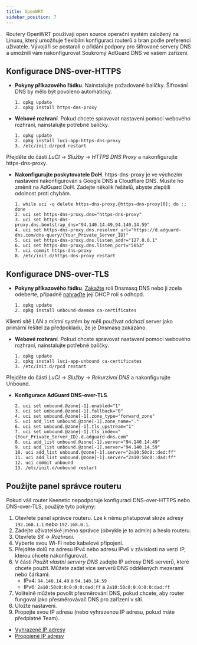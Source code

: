 ```yaml
---
title: OpenWRT
sidebar_position: 7
---
```


Routery OpenWRT používají open source operační systém založený na Linuxu, který umožňuje flexibilní konfiguraci routerů a bran podle preferencí uživatele. Vývojáři se postarali o přidání podpory pro šifrované servery DNS a umožnili vám nakonfigurovat Soukromý AdGuard DNS ve vašem zařízení.

## Konfigurace DNS-over-HTTPS

- **Pokyny příkazového řádku**. Nainstalujte požadované balíčky. Šifrování DNS by mělo být povoleno automaticky.

  ```# Install packages
  1. opkg update
  2. opkg install https-dns-proxy

  ```
- **Webové rozhraní**. Pokud chcete spravovat nastavení pomocí webového rozhraní, nainstalujte potřebné balíčky.

  ```# Install packages
  1. opkg update
  2. opkg install luci-app-https-dns-proxy
  3. /etc/init.d/rpcd restart
  ```

Přejděte do části _LuCI_ → _Služby_ → _HTTPS DNS Proxy_ a nakonfigurujte https-dns-proxy.

- **Nakonfigurujte poskytovatele DoH**. https-dns-proxy je ve výchozím nastavení nakonfigurován s Google DNS a Cloudflare DNS. Musíte ho změnit na AdGuard DoH. Zadejte několik řešitelů, abyste zlepšili odolnost proti chybám.

  ```# Configure DoH provider
  1. while uci -q delete https-dns-proxy.@https-dns-proxy[0]; do :; done
  2. uci set https-dns-proxy.dns="https-dns-proxy"
  3. uci set https-dns-proxy.dns.bootstrap_dns="94.140.14.49,94.140.14.59"
  4. uci set https-dns-proxy.dns.resolver_url="https://d.adguard-dns.com/dns-query/{Your_Private_Server_ID}"
  5. uci set https-dns-proxy.dns.listen_addr="127.0.0.1"
  6. uci set https-dns-proxy.dns.listen_port="5053"
  7. uci commit https-dns-proxy
  8. /etc/init.d/https-dns-proxy restart
  ```

## Konfigurace DNS-over-TLS

- **Pokyny příkazového řádku**. [Zakažte](https://openwrt.org/docs/guide-user/base-system/dhcp_configuration#disabling_dns_role) roli Dnsmasq DNS nebo ji zcela odeberte, případně [nahraďte](https://openwrt.org/docs/guide-user/base-system/dhcp_configuration#replacing_dnsmasq_with_odhcpd_and_unbound) její DHCP rolí s odhcpd.

  ```# Install packages
  1. opkg update
  2. opkg install unbound-daemon ca-certificates
  ```

Klienti sítě LAN a místní systém by měli používat odchozí server jako primární řešitel za předpokladu, že je Dnsmasq zakázáno.

- **Webové rozhraní**. Pokud chcete spravovat nastavení pomocí webového rozhraní, nainstalujte potřebné balíčky.

  ```# Install packages
  1. opkg update
  2. opkg install luci-app-unbound ca-certificates
  3. /etc/init.d/rpcd restart
  ```

Přejděte do části _LuCI_ → _Služby_ → _Rekurzivní DNS_ a nakonfigurujte Unbound.

- **Konfigurace AdGuard DNS-over-TLS**.

  ```1. uci add unbound zone
  2. uci set unbound.@zone[-1].enabled="1"
  3. uci set unbound.@zone[-1].fallback="0"
  4. uci set unbound.@zone[-1].zone_type="forward_zone"
  5. uci add_list unbound.@zone[-1].zone_name="."
  6. uci set unbound.@zone[-1].tls_upstream="1"
  7. uci set unbound.@zone[-1].tls_index="{Your_Private_Server_ID}.d.adguard-dns.com"
  8. uci add_list unbound.@zone[-1].server="94.140.14.49"
  9. uci add_list unbound.@zone[-1].server="94.140.14.59"
  10. uci add_list unbound.@zone[-1].server="2a10:50c0::ded:ff"
  11. uci add_list unbound.@zone[-1].server="2a10:50c0::dad:ff"
  12. uci commit unbound
  13. /etc/init.d/unbound restart
  ```

## Použijte panel správce routeru

Pokud váš router Keenetic nepodporuje konfiguraci DNS-over-HTTPS nebo DNS-over-TLS, použijte tyto pokyny:

1. Otevřete panel správce routeru. Lze k němu přistupovat skrze adresy `192.168.1.1` nebo `192.168.0.1`.
2. Zadejte uživatelské jméno správce (obvykle je to admin) a heslo routeru.
3. Otevřete _Síť_ → _Rozhraní_.
4. Vyberte svou Wi-Fi nebo kabelové připojení.
5. Přejděte dolů na adresu IPv4 nebo adresu IPv6 v závislosti na verzi IP, kterou chcete nakonfigurovat.
6. V části _Použít vlastní servery DNS_ zadejte IP adresy DNS serverů, které chcete použít. Můžete zadat více serverů DNS oddělených mezerami nebo čárkami:
   - IPv4: `94.140.14.49` a `94.140.14.59`
   - IPv6: `2a10:50c0:0:0:0:0:ded:ff` a `2a10:50c0:0:0:0:0:dad:ff`
7. Volitelně můžete povolit přesměrování DNS, pokud chcete, aby router fungoval jako přesměrovávač DNS pro zařízení v síti.
8. Uložte nastavení.
9. Propojte svou IP adresu (nebo vyhrazenou IP adresu, pokud máte předplatné Team).

- [Vyhrazené IP adresy](/private-dns/connect-devices/other-options/dedicated-ip.md)
- [Propojené IP adresy](/private-dns/connect-devices/other-options/linked-ip.md)
